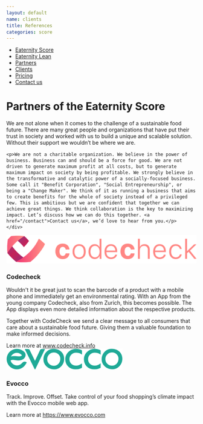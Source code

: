 ```yaml
---
layout: default
name: clients
title: References
categories: score
---
```

<style>
#main-nav-4 {
  border-bottom: 2px solid #46cc00;
}
</style>

<div class="container hidden-xs">
  <div class="row">
    <div class="col-xs-12 text-center">
      <ul class="subNavigation">
      <a href="/score"><li>Eaternity Score</li></a>
      <a href="/score/lean"><li>Eaternity Lean</li></a>
      <a href="/score/partners"><li class="current">Partners</li></a>
      <a href="/score/clients"><li>Clients</li></a>
      <a href="/score/pricing"><li>Pricing</li></a>
      <a href="/contact"><li>Contact us</li></a>
      </ul>
    </div>
  </div>
</div>

<div class="container">
  <div class="row push-top small-push-bottom">
    <div class="col-xs-12 text-center">
      <h1>Partners of the Eaternity Score</h1>
    </div>
  </div>

  <div class="row push-bottom">
    <div class="col-xs-12 col-sm-offset-1 col-sm-10 col-md-offset-2 col-md-8 text-center">
    <p>We are not alone when it comes to the challenge of a sustainable food future. There are many great people and organizations that have put their trust in society and worked with us to build a unique and scalable solution. Without their support we wouldn’t be where we are.</p>

    <p>We are not a charitable organization. We believe in the power of business. Business can and should be a force for good. We are not driven to generate maximum profit at all costs, but to generate maximum impact on society by being profitable. We strongly believe in the transformative and catalytic power of a socially-focused business. Some call it "Benefit Corporation", "Social Entrepreneurship", or being a "Change Maker". We think of it as running a business that aims to create benefits for the whole of society instead of a privileged few. This is ambitious but we are confident that together we can achieve great things. We think collaboration is the key to maximizing impact. Let’s discuss how we can do this together. <a href="/contact">Contact us</a>, we’d love to hear from you.</p>
    </div>

  </div>

  <div class="row push-bottom">
    <div class="col-xs-offset-2 col-xs-8  col-sm-offset-0 col-sm-3">
      <img class="responsive" src="/img/partners/partner/Codecheck.png">
    </div>
    <div class="col-xs-12 col-sm-offset-1 col-sm-8 xs-push-top">
      <h3>Codecheck</h3>
      <p>Wouldn't it be great just to scan the barcode of a product with a mobile phone and immediately get an environmental rating. With an App from the young company Codecheck, also from Zurich, this becomes possible. The App displays even more detailed information about the respective products.</p>
      <p>Together with CodeCheck we send a clear message to all consumers that care about a sustainable food future. Giving them a valuable foundation to make informed decisions.</p>
      Learn more at <a href="https://www.codecheck.info/news/Unterstuetze-jetzt-klimafreundliches-Essen-mit-Eaternity-368312">www.codecheck.info</a>
    </div>

  </div>

  <div class="row push-bottom">
    <div class="col-xs-offset-2 col-xs-8  col-sm-offset-0 col-sm-3">
      <img class="responsive" src="/img/partners/partner/evocco-logo_letters_darkcyan.png">
    </div>
    <div class="col-xs-12 col-sm-offset-1 col-sm-8 xs-push-top">
      <h3>Evocco</h3>
      <p>Track. Improve. Offset. Take control of your food shopping’s climate impact with the Evocco mobile web app.</p>
      Learn more at <a href="https://www.evocco.com/about">https://www.evocco.com</a>
    </div>

  </div>



</div>

<script src="https://ajax.googleapis.com/ajax/libs/jquery/1.11.3/jquery.min.js"></script>

<script src="/js/jquery.magnific-popup.min.js"></script>

<script src="/js/jquery.royalslider.min.js"></script>

<!-- script src="/js/bootstrap.min.js"></script -->

<!-- script src="/js/icheck.min.js"></script -->

<script src="/js/script.js"></script>
